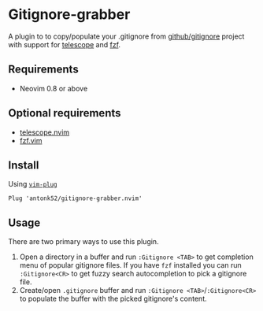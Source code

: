 # Gitignore-grabber

A plugin to to copy/populate your .gitignore from [github/gitignore](https://github.com/github/gitignore) project with support for [telescope](https://github.com/nvim-telescope/telescope.nvim) and [fzf](https://github.com/junegunn/fzf).

## Requirements

- Neovim 0.8 or above

## Optional requirements

- [telescope.nvim](https://github.com/nvim-telescope/telescope.nvim)
- [fzf.vim](https://github.com/junegunn/fzf.vim)

## Install

Using [`vim-plug`](https://github.com/junegunn/vim-plug)

```vim
Plug 'antonk52/gitignore-grabber.nvim'
```

## Usage

There are two primary ways to use this plugin.

1. Open a directory in a buffer and run `:Gitignore <TAB>` to get completion menu of popular gitignore files. If you have `fzf` installed you can run `:Gitignore<CR>` to get fuzzy search autocompletion to pick a gitignore file.
2. Create/open `.gitignore` buffer and run `:Gitignore <TAB>`/`:Gitignore<CR>` to populate the buffer with the picked gitignore's content.

